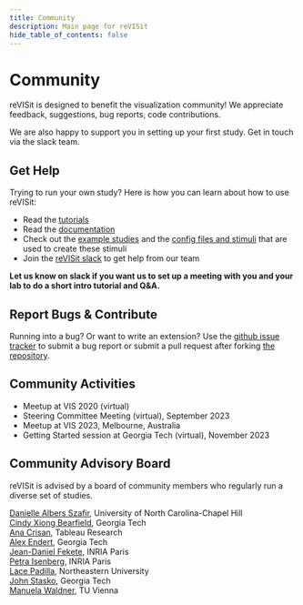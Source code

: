 ```yaml
---
title: Community
description: Main page for reVISit
hide_table_of_contents: false
---
```



# Community

<!-- {% capture path %}{{ site.baseurl }}/assets/images/{% endcapture %} -->


reVISit is designed to benefit the visualization community! We appreciate feedback, suggestions, bug reports, code contributions. 

We are also happy to support you in setting up your first study. Get in touch via the slack team.  

## Get Help

Trying to run your own study? Here is how you can learn about how to use reVISit: 

* Read the [tutorials](/docs/introduction)
* Read the [documentation](/docs/typedoc/)
* Check out the [example studies](https://revisit.dev/study/) and the [config files and stimuli](https://github.com/revisit-studies/study/tree/main/public) that are used to create these stimuli
* Join the [reVISit slack](https://join.slack.com/t/revisit-nsf/shared_invite/zt-25mrh5ppi-6sDAL6HqcWJh_uvt2~~DMQ) to get help from our team

**Let us know on slack if you want us to set up a meeting with you and your lab to do a short intro tutorial and Q&A.**

## Report Bugs & Contribute

Running into a bug? Or want to write an extension? Use the [github issue tracker](https://github.com/revisit-studies/study/issues) to submit a bug report or submit a pull request after forking [the repository](https://github.com/revisit-studies/study).

## Community Activities

* Meetup at VIS 2020 (virtual)
* Steering Committee Meeting (virtual), September 2023
* Meetup at VIS 2023, Melbourne, Australia
* Getting Started session at Georgia Tech (virtual), November 2023
 

## Community Advisory Board

reVISit is advised by a board of community members who regularly run a diverse set of studies. 

[Danielle Albers Szafir](https://danielleszafir.com/), University of North Carolina-Chapel Hill  
[Cindy Xiong Bearfield](https://cyxiong.com/), Georgia Tech  
[Ana Crisan](https://amcrisan.github.io/), Tableau Research  
[Alex Endert](https://va.gatech.edu/endert/), Georgia Tech  
[Jean-Daniel Fekete](https://www.aviz.fr/~fekete/), INRIA Paris   
[Petra Isenberg](https://petra.isenberg.cc/wiki/pmwiki.php), INRIA Paris  
[Lace Padilla](https://www.lacepadilla.com/), Northeastern University     
[John Stasko](https://faculty.cc.gatech.edu/~john.stasko/), Georgia Tech  
[Manuela Waldner](https://www.cg.tuwien.ac.at/staff/ManuelaWaldner), TU Vienna  






